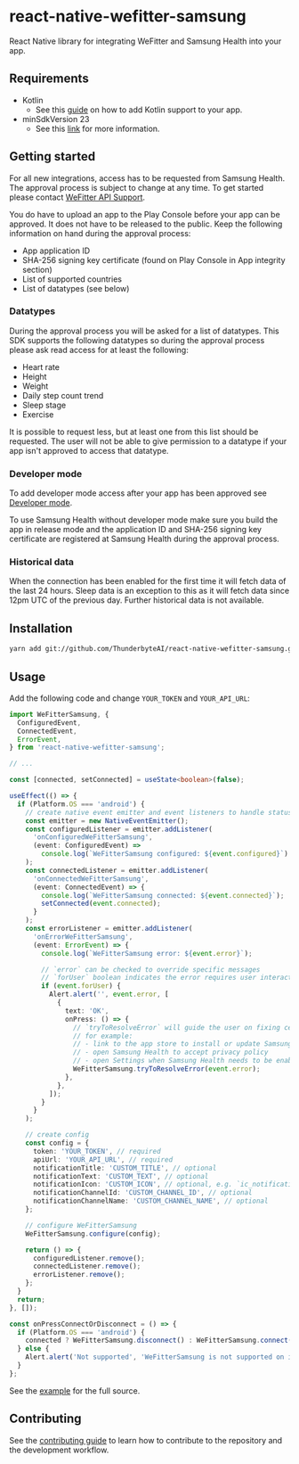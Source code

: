 # react-native-wefitter-samsung

React Native library for integrating WeFitter and Samsung Health into your app.

## Requirements

- Kotlin
  - See this [guide](https://developer.android.com/kotlin/add-kotlin) on how to add Kotlin support to your app.
- minSdkVersion 23
  - See this [link](https://developer.android.com/studio/publish/versioning#minsdkversion) for more information.

## Getting started

For all new integrations, access has to be requested from Samsung Health. The approval process is subject to change at any time. To get started please contact [WeFitter API Support](mailto:api-support@wefitter.com).

You do have to upload an app to the Play Console before your app can be approved. It does not have to be released to the public. Keep the following information on hand during the approval process:

- App application ID
- SHA-256 signing key certificate (found on Play Console in App integrity section)
- List of supported countries
- List of datatypes (see below)

### Datatypes

During the approval process you will be asked for a list of datatypes. This SDK supports the following datatypes so during the approval process please ask read access for at least the following:

- Heart rate
- Height
- Weight
- Daily step count trend
- Sleep stage
- Exercise

It is possible to request less, but at least one from this list should be requested. The user will not be able to give permission to a datatype if your app isn't approved to access that datatype.

### Developer mode

To add developer mode access after your app has been approved see [Developer mode](https://developer.samsung.com/health/android/data/guide/dev-mode.html).

To use Samsung Health without developer mode make sure you build the app in release mode and the application ID and SHA-256 signing key certificate are registered at Samsung Health during the approval process.

### Historical data

When the connection has been enabled for the first time it will fetch data of the last 24 hours. Sleep data is an exception to this as it will fetch data since 12pm UTC of the previous day. Further historical data is not available.

## Installation

```sh
yarn add git://github.com/ThunderbyteAI/react-native-wefitter-samsung.git#v1.0.0
```

## Usage

Add the following code and change `YOUR_TOKEN` and `YOUR_API_URL`:

```ts
import WeFitterSamsung, {
  ConfiguredEvent,
  ConnectedEvent,
  ErrorEvent,
} from 'react-native-wefitter-samsung';

// ...

const [connected, setConnected] = useState<boolean>(false);

useEffect(() => {
  if (Platform.OS === 'android') {
    // create native event emitter and event listeners to handle status updates
    const emitter = new NativeEventEmitter();
    const configuredListener = emitter.addListener(
      'onConfiguredWeFitterSamsung',
      (event: ConfiguredEvent) =>
        console.log(`WeFitterSamsung configured: ${event.configured}`)
    );
    const connectedListener = emitter.addListener(
      'onConnectedWeFitterSamsung',
      (event: ConnectedEvent) => {
        console.log(`WeFitterSamsung connected: ${event.connected}`);
        setConnected(event.connected);
      }
    );
    const errorListener = emitter.addListener(
      'onErrorWeFitterSamsung',
      (event: ErrorEvent) => {
        console.log(`WeFitterSamsung error: ${event.error}`);

        // `error` can be checked to override specific messages
        // `forUser` boolean indicates the error requires user interaction
        if (event.forUser) {
          Alert.alert('', event.error, [
            {
              text: 'OK',
              onPress: () => {
                // `tryToResolveError` will guide the user on fixing certain errors
                // for example:
                // - link to the app store to install or update Samsung Health
                // - open Samsung Health to accept privacy policy
                // - open Settings when Samsung Health needs to be enabled
                WeFitterSamsung.tryToResolveError(event.error);
              },
            },
          ]);
        }
      }
    );

    // create config
    const config = {
      token: 'YOUR_TOKEN', // required
      apiUrl: 'YOUR_API_URL', // required
      notificationTitle: 'CUSTOM_TITLE', // optional
      notificationText: 'CUSTOM_TEXT', // optional
      notificationIcon: 'CUSTOM_ICON', // optional, e.g. `ic_notification` placed in either drawable, mipmap or raw
      notificationChannelId: 'CUSTOM_CHANNEL_ID', // optional
      notificationChannelName: 'CUSTOM_CHANNEL_NAME', // optional
    };

    // configure WeFitterSamsung
    WeFitterSamsung.configure(config);

    return () => {
      configuredListener.remove();
      connectedListener.remove();
      errorListener.remove();
    };
  }
  return;
}, []);

const onPressConnectOrDisconnect = () => {
  if (Platform.OS === 'android') {
    connected ? WeFitterSamsung.disconnect() : WeFitterSamsung.connect();
  } else {
    Alert.alert('Not supported', 'WeFitterSamsung is not supported on iOS');
  }
};
```

See the [example](example/src/App.tsx) for the full source.

## Contributing

See the [contributing guide](CONTRIBUTING.md) to learn how to contribute to the repository and the development workflow.
